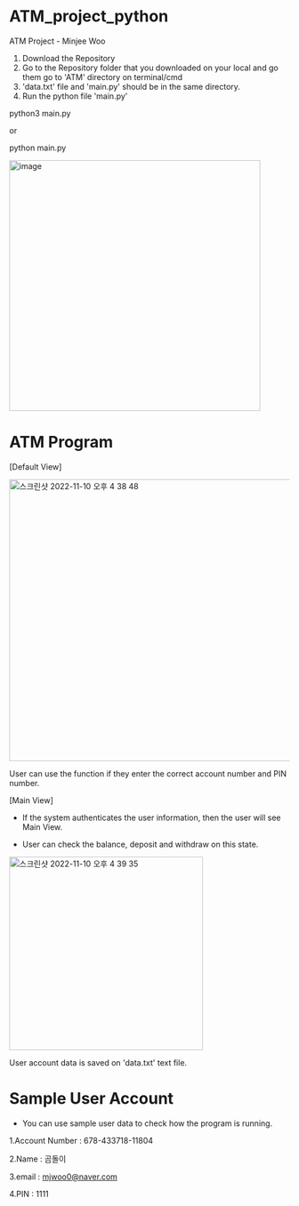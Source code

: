 # ATM_project_python
ATM Project - Minjee Woo 


1. Download the Repository 
2. Go to the Repository folder that you downloaded on your local and go them go to 'ATM' directory on terminal/cmd
3. 'data.txt' file and 'main.py' should be in the same directory. 
4. Run the python file 'main.py' 

python3 main.py

or 

python main.py

<img width="451" alt="image" src="https://user-images.githubusercontent.com/41604678/201030461-eae7baec-fc57-47c5-bade-a2567c371b6f.png">


# ATM Program

[Default View]

<img width="507" alt="스크린샷 2022-11-10 오후 4 38 48" src="https://user-images.githubusercontent.com/41604678/201028896-f10c3898-ceeb-47db-860a-71dd5fc747e7.png">

User can use the function if they enter the correct account number and PIN number. 

[Main View]

- If the system authenticates the user information, then the user will see Main View. 

- User can check the balance, deposit and withdraw on this state. 

<img width="348" alt="스크린샷 2022-11-10 오후 4 39 35" src="https://user-images.githubusercontent.com/41604678/201029031-fee70cd8-0dc9-4727-aa4d-41df69e36021.png">

User account data is saved on 'data.txt' text file. 

# Sample User Account 
- You can use sample user data to check how the program is running. 

1.Account Number : 678-433718-11804

2.Name : 곰돌이 

3.email : mjwoo0@naver.com

4.PIN : 1111 
